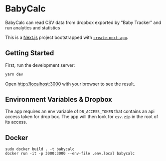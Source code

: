 # BabyCalc
BabyCalc can read CSV data from dropbox exported by "Baby Tracker" and run analytics and statistics

This is a [Next.js](https://nextjs.org/) project bootstrapped with [`create-next-app`](https://github.com/vercel/next.js/tree/canary/packages/create-next-app).

## Getting Started

First, run the development server:

```bash
yarn dev
```

Open [http://localhost:3000](http://localhost:3000) with your browser to see the result.

## Environment Variables &amp; Dropbox

The app requires an env variable of `DB_ACCESS_TOKEN` that contains an api access token for drop box. The app will then look for `csv.zip` in the root of its access.

## Docker

    sudo docker build . -t babycalc
    docker run -it -p 3000:3000 --env-file .env.local babycalc